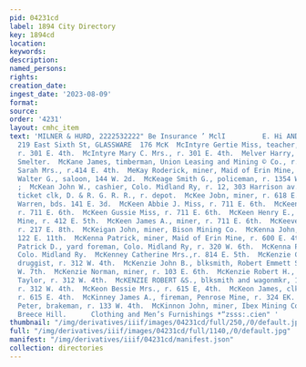 ```yaml
---
pid: 04231cd
label: 1894 City Directory
key: 1894cd
location: 
keywords: 
description: 
named_persons: 
rights: 
creation_date: 
ingest_date: '2023-08-09'
format: 
source: 
order: '4231'
layout: cmhc_item
text: 'MILNER & HURD, 2222532222" Be Insurance ’ MclI         E. Hi ANDREWS, 208 and
  219 East Sixth St, GLASSWARE  176 McK  McIntyre Gertie Miss, teacher, Central School,
  r. 301 E. 4th.  McIntyre Mary C. Mrs., r. 301 E. 4th.  Melver Harry, wks. Bi-Metallic
  Smelter.  McKane James, timberman, Union Leasing and Mining © Co., r. 414 E. 4th.  MeKane
  Sarah Mrs., r.414 E. 4th.  MeKay Roderick, miner, Maid of Erin Mine, r. 607 E. 6th.  McKay
  Walter G., saloon, 144 W. 2d.  McKeage Smith G., policeman, r. 1354 W. Chestnut.
  ;  McKean John W., cashier, Colo. Midland Ry, r. 12, 303 Harrison av.  McKee Basil,
  ticket clk, D. & R. G. R. R., r. depot.  McKee Jobn, miner, r. 618 E. 5th.  McKee
  Warren, bds. 141 E. 3d.  McKeen Abbie J. Miss, r. 711 E. 6th.  McKeen Bruce, miner,
  r. 711 E. 6th.  McKeen Gussie Miss, r. 711 E. 6th.  McKeen Henry E., miner, Mahala
  Mine, r. 412 E. 5th.  McKeen James A., miner, r. 711 E. 6th.  McKeever Peter, miner,
  r. 217 E. 8th.  McKeigan John, miner, Bison Mining Co.  McKenna John, miner, r.
  122 E. 11th.  McKenna Patrick, miner, Maid of Erin Mine, r. 600 E. 4th.  McKenna
  Patrick D., yard foreman, Colo. Midland Ry, r. 320 W. 6th.  McKenna Peter, brakeman,
  Colo. Midland Ry.  McKenney Catherine Mrs.,r. 814 E. 5th.  McKenzie Charles D.,
  druggist, r. 312 W. 4th.  McKenzie John B., blksmith, Robert Emmett Shaft, r. 119
  W. 7th.  McKenzie Norman, miner, r. 103 E. 6th.  McKenzie Robert H., clk, G. E.
  Taylor, r. 312 W. 4th.  McKENZIE ROBERT &S., blksmith and wagonmkr, 119-121 E. 6th,
  r. 312 W. 4th.  McKeon Bessie Mrs., r. 615 E, 4th.  McKeon James, clk, Hugh O’Hara,
  r. 615 E. 4th.  McKinney James A., fireman, Penrose Mine, r. 324 EK. 3d.  McKinney
  Peter, brakeman, r. 133 W. 4th.  McKinnon John, miner, Ibex Mining Co., r. Ibex,
  Breece Hill.      Clothing and Men’s Furnishings *“zsss:.cien" '
thumbnail: "/img/derivatives/iiif/images/04231cd/full/250,/0/default.jpg"
full: "/img/derivatives/iiif/images/04231cd/full/1140,/0/default.jpg"
manifest: "/img/derivatives/iiif/04231cd/manifest.json"
collection: directories
---
```

